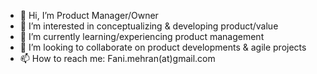 - 👋 Hi, I’m Product Manager/Owner
- 👀 I’m interested in conceptualizing & developing product/value
- 🌱 I’m currently learning/experiencing product management 
- 💞️ I’m looking to collaborate on product developments & agile projects
- 📫 How to reach me: Fani.mehran(at)gmail.com 

<!---
Merano82/Merano82 is a ✨ special ✨ repository because its `README.md` (this file) appears on your GitHub profile.
You can click the Preview link to take a look at your changes.
--->
